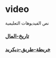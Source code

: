 # video
نص الفيديوهات التعليمية
### [تاريخ-المال](history-of-money-ar.md)
### [خريطة-طريق-ديكريد](decred-roadmap-ar.md)
